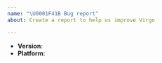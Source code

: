 ```yaml
---
name: "\U0001F41B Bug report"
about: Create a report to help us improve Virgo

---
```


<!--
Thank you for reporting an issue.

This issue tracker is for bugs and issues found within Virgo.
-->

- **Version**:
- **Platform**:

<!-- Enter your issue details below this comment. -->
